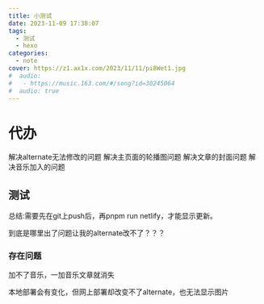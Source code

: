 ```yaml
---
title: 小测试
date: 2023-11-09 17:38:07
tags:
  - 测试
  - hexo
categories:
  - note
cover: https://z1.ax1x.com/2023/11/11/pi8Wet1.jpg
#  audio:
#   - https://music.163.com/#/song?id=30245064
#  audio: true
---
```

# 代办
解决alternate无法修改的问题
解决主页面的轮播图问题
解决文章的封面问题
解决音乐加入的问题

## 测试
总结:需要先在git上push后，再pnpm run netlify，才能显示更新。

到底是哪里出了问题让我的alternate改不了？？？

### 存在问题
加不了音乐，一加音乐文章就消失

本地部署会有变化，但网上部署却改变不了alternate，也无法显示图片
